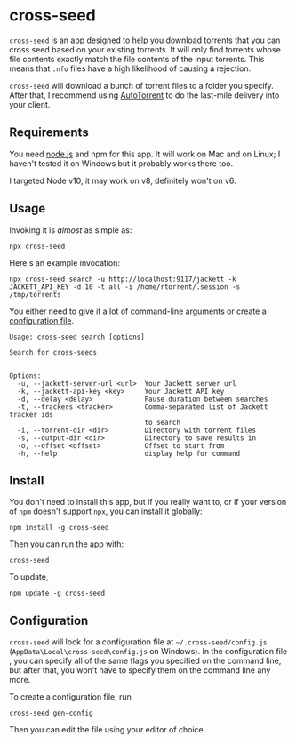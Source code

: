 # cross-seed

`cross-seed` is an app designed to help you download torrents that you can cross
seed based on your existing torrents. It will only find torrents whose file
contents exactly match the file contents of the input torrents. This means that
`.nfo` files have a high likelihood of causing a rejection.

`cross-seed` will download a bunch of torrent files to a folder you specify.
After that, I recommend using
[AutoTorrent](https://github.com/JohnDoee/autotorrent) to do the last-mile
delivery into your client.

## Requirements

You need [node.js](https://nodejs.org/en/download) and npm for this app. It will
work on Mac and on Linux; I haven't tested it on Windows but it probably works
there too.

I targeted Node v10, it may work on v8, definitely won't on v6.

## Usage

Invoking it is _almost_ as simple as:

```shell script
npx cross-seed
```

Here's an example invocation:

```shell script
npx cross-seed search -u http://localhost:9117/jackett -k JACKETT_API_KEY -d 10 -t all -i /home/rtorrent/.session -s /tmp/torrents
```

You either need to give it a lot of command-line arguments or create a
[configuration file](#configuration).

```text
Usage: cross-seed search [options]

Search for cross-seeds


Options:
  -u, --jackett-server-url <url>  Your Jackett server url
  -k, --jackett-api-key <key>     Your Jackett API key
  -d, --delay <delay>             Pause duration between searches
  -t, --trackers <tracker>        Comma-separated list of Jackett tracker ids
                                  to search
  -i, --torrent-dir <dir>         Directory with torrent files
  -s, --output-dir <dir>          Directory to save results in
  -o, --offset <offset>           Offset to start from
  -h, --help                      display help for command
```

## Install

You don't need to install this app, but if you really want to, or if your
version of `npm` doesn't support `npx`, you can install it globally:

```shell script
npm install -g cross-seed
```

Then you can run the app with:

```shell script
cross-seed
```

To update,

```shell script
npm update -g cross-seed
```

## Configuration

`cross-seed` will look for a configuration file at `~/.cross-seed/config.js`
(`AppData\Local\cross-seed\config.js` on Windows). In the configuration file ,
you can specify all of the same flags you specified on the command line, but
after that, you won't have to specify them on the command line any more.

To create a configuration file, run

```shell script
cross-seed gen-config
```

Then you can edit the file using your editor of choice.
